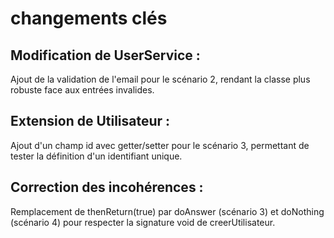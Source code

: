 # changements clés
## Modification de UserService : 
Ajout de la validation de l'email pour le scénario 2, rendant la classe plus robuste face aux entrées invalides.
## Extension de Utilisateur : 
Ajout d'un champ id avec getter/setter pour le scénario 3, permettant de tester la définition d'un identifiant unique.
## Correction des incohérences :
Remplacement de thenReturn(true) par doAnswer (scénario 3) et doNothing (scénario 4) pour respecter la signature void de creerUtilisateur.